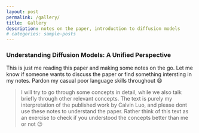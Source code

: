```yaml
---
layout: post
permalink: /gallery/
title:  Gallery
description: notes on the paper, introduction to diffusion models
# categories: sample-posts
---
```

### Understanding Diffusion Models: A Unified Perspective

This is just me reading this paper and making some notes on the go. Let me know if someone wants to discuss the paper or find something intersting in my notes. Pardon my casual poor language skills throughout 😄

> I will try to go through some concepts in detail, while we also talk briefly through other relevant concepts. The text is purely my interpretation of the published work by Calvin Luo, and please dont use these notes to understand the paper. Rather think of this text as an exercise to check if you understood the concepts better than me or not 😉


<!-- ---
layout: gallery
permalink: /gallery/
title: Gallery
description: Scroll through the years with me! 'All the world's a stage, and all the men and women merely players. They have their exits and their entrances; And one man in his time plays many parts.'
years: [2024, 2023, 2022, 2021, 2020]
nav: true
nav_order: 1
---

<div class="post">

{%- for y in page.years %}
  <h2 class="year">{{y}}</h2>
    {% bibliography -f talks -q @*[year={{y}}]* %}
{% endfor %}

</div> -->